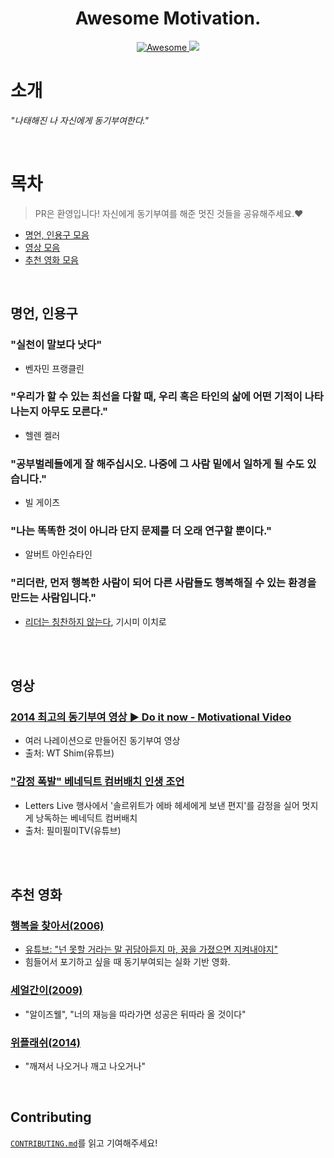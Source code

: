 <h1 align="center">
    Awesome Motivation.
</h1>

<p align="center">
    <a href="https://awesome.re">
        <img src="https://awesome.re/badge.svg" alt="Awesome">
    </a>
    <a href="https://hits.seeyoufarm.com">
        <img src="https://hits.seeyoufarm.com/api/count/incr/badge.svg?url=https%3A%2F%2Fgithub.com%2Fmadplay%2Fawesome-motivation&count_bg=%2379C83D&title_bg=%23555555&icon=&icon_color=%23E7E7E7&title=hits&edge_flat=false"/>
    </a>
</p>

# 소개
_"나태해진 나 자신에게 동기부여한다."_

<br>

# 목차
> PR은 환영입니다! 자신에게 동기부여를 해준 멋진 것들을 공유해주세요.❤️<br>

- [명언, 인용구 모음](#명언,-인용구)
- [영상 모음](#영상)
- [추천 영화 모음](#추천-영화)

<br>

## 명언, 인용구
### "실천이 말보다 낫다"
- 벤자민 프랭클린

### "우리가 할 수 있는 최선을 다할 때, 우리 혹은 타인의 삶에 어떤 기적이 나타나는지 아무도 모른다."
- 헬렌 켈러

### "공부벌레들에게 잘 해주십시오. 나중에 그 사람 밑에서 일하게 될 수도 있습니다."
- 빌 게이츠

### "나는 똑똑한 것이 아니라 단지 문제를 더 오래 연구할 뿐이다."
- 알버트 아인슈타인

### "리더란, 먼저 행복한 사람이 되어 다른 사람들도 행복해질 수 있는 환경을 만드는 사람입니다."
- [리더는 칭찬하지 않는다](http://www.yes24.com/Product/Goods/96826018), 기시미 이치로

<br><br>

## 영상
### [2014 최고의 동기부여 영상 ▶ Do it now - Motivational Video](https://www.youtube.com/watch?v=bQdxCPSTIw4)
- 여러 나레이션으로 만들어진 동기부여 영상
- 출처: WT Shim(유튜브)

### ["감정 폭발" 베네딕트 컴버배치 인생 조언](https://www.youtube.com/watch?v=B9LIYb3BIQ8)
- Letters Live 행사에서 '솔르위트가 에바 헤세에게 보낸 편지'를 감정을 실어 멋지게 낭독하는 베네딕트 컴버배치
- 출처: 필미필미TV(유튜브)

<br><br>

## 추천 영화
### [행복을 찾아서(2006)](https://movie.naver.com/movie/bi/mi/basic.naver?code=64354)
- [유튜브: "넌 못할 거라는 말 귀담아듣지 마, 꿈을 가졌으면 지켜내야지"](https://www.youtube.com/watch?v=yASCMM33n-s)
- 힘들어서 포기하고 싶을 때 동기부여되는 실화 기반 영화.

### [세얼간이(2009)](https://movie.naver.com/movie/bi/mi/basic.naver?code=73372)
- "알이즈웰", "너의 재능을 따라가면 성공은 뒤따라 올 것이다"

### [위플래쉬(2014)](https://movie.naver.com/movie/bi/mi/basic.naver?code=119632)
- "깨져서 나오거나 깨고 나오거나"

<br>

## Contributing
[`CONTRIBUTING.md`](/CONTRIBUTING.md)를 읽고 기여해주세요!
